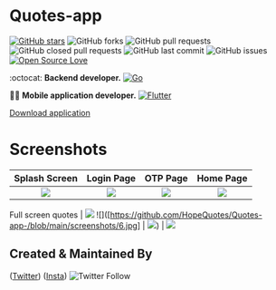 # Quotes-app
[![GitHub stars](https://img.shields.io/github/stars/HopeQuotes/Quotes-app-?style=social)](https://github.com/HopeQuotes/Quotes-app-) 
![GitHub forks](https://img.shields.io/github/forks/HopeQuotes/Quotes-app-?style=social)
![GitHub pull requests](https://img.shields.io/github/issues-pr/HopeQuotes/Quotes-app-)
![GitHub closed pull requests](https://img.shields.io/github/issues-pr-closed/HopeQuotes/Quotes-app-) 
![GitHub last commit](https://img.shields.io/github/last-commit/HopeQuotes/Quotes-app-)
![GitHub issues](https://img.shields.io/github/issues-raw/HopeQuotes/Quotes-app-) 
[![Open Source Love](https://badges.frapsoft.com/os/v2/open-source.svg?v=103)](https://github.com/HopeQuotes/Quotes-app-)



:octocat: **Backend developer.**
 [![Go](https://img.shields.io/badge/go-%2300ADD8.svg?style=for-the-badge&logo=go&logoColor=white)](https://github.com/javlonrahimov)

👨‍🚀 **Mobile application developer.**
[![Flutter](https://img.shields.io/badge/Flutter-%2302569B.svg?style=for-the-badge&logo=Flutter&logoColor=white)](https://github.com/xaldarof)

[Download application](http://play.google.com/store/apps/details?id=com.example.quotes)


# Screenshots

|                               Splash Screen                                |                                 Login Page                                 |                                  OTP Page                                  |                                 Home Page                                  |
|:--------------------------------------------------------------------------:|:--------------------------------------------------------------------------:|:--------------------------------------------------------------------------:|:--------------------------------------------------------------------------:|
| ![](https://github.com/HopeQuotes/Quotes-app-/blob/main/screenshots/1.jpg) | ![](https://github.com/HopeQuotes/Quotes-app-/blob/main/screenshots/2.png) | ![](https://github.com/HopeQuotes/Quotes-app-/blob/main/screenshots/3.jpg) | ![](https://github.com/HopeQuotes/Quotes-app-/blob/main/screenshots/4.jpg) |
Full screen quotes
| ![](https://github.com/HopeQuotes/Quotes-app-/blob/main/screenshots/5.jpg)  ![]([https://github.com/HopeQuotes/Quotes-app-/blob/main/screenshots/6.jpg] | ![](https://github.com/HopeQuotes/Quotes-app-/blob/main/screenshots/7.jpg)) | ![](https://github.com/HopeQuotes/Quotes-app-/blob/main/screenshots/8.jpg) 


## Created & Maintained By

([Twitter](https://www.twitter.com/xaldarof))  ([Insta](https://www.instagram.com/xaldarof))
![Twitter Follow](https://img.shields.io/twitter/follow/xaldarof?style=social)

